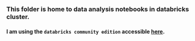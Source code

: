 ### This folder is home to data analysis notebooks in databricks cluster.
#### I am using the `databricks community edition` accessible [here](https://databricks.com/try-databricks).
